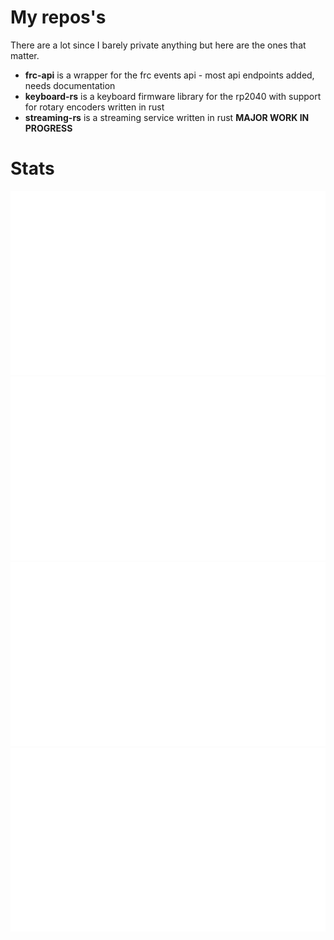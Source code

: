 <!-- ### Hi there 👋 -->

<!--
**Colepng/Colepng** is a ✨ _special_ ✨ repository because its `README.md` (this file) appears on your GitHub profile.

Here are some ideas to get you started:

- 🔭 I’m currently working on ...
- 🌱 I’m currently learning ...
- 👯 I’m looking to collaborate on ...
- 🤔 I’m looking for help with ...
- 💬 Ask me about ...
- 📫 How to reach me: ...
- 😄 Pronouns: ...
- ⚡ Fun fact: ...
-->

# My repos's
There are a lot since I barely private anything but here are the ones that matter.<br/>
  - **frc-api** is a wrapper for the frc events api - most api endpoints added, needs documentation  
  - **keyboard-rs** is a keyboard firmware library for the rp2040 with support for rotary encoders written in rust    
  - **streaming-rs** is a streaming service written in rust **MAJOR WORK IN PROGRESS**  
# Stats
![](https://raw.githubusercontent.com/Colepng/github-stats/master/generated/overview.svg#gh-dark-mode-only)
![](https://raw.githubusercontent.com/Colepng/github-stats/master/generated/overview.svg#gh-light-mode-only)
![](https://raw.githubusercontent.com/Colepng/github-stats/master/generated/languages.svg#gh-dark-mode-only)
![](https://raw.githubusercontent.com/Colepng/github-stats/master/generated/languages.svg#gh-light-mode-only)
